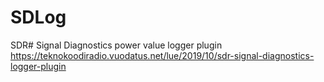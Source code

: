 # SDLog
SDR# Signal Diagnostics power value logger plugin
https://teknokoodiradio.vuodatus.net/lue/2019/10/sdr-signal-diagnostics-logger-plugin
